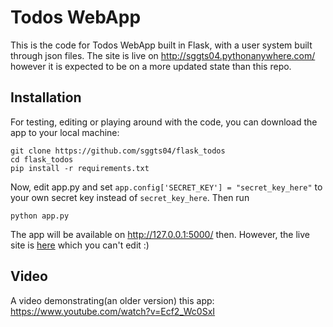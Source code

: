 # Todos WebApp
This is the code for Todos WebApp built in Flask, with a user system built through json files.
The site is live on http://sggts04.pythonanywhere.com/ however it is expected to be on a more updated state than this repo.

## Installation
For testing, editing or playing around with the code, you can download the app to your local machine:
```
git clone https://github.com/sggts04/flask_todos
cd flask_todos
pip install -r requirements.txt
```
Now, edit app.py and set ```app.config['SECRET_KEY'] = "secret_key_here"``` to your own secret key instead of ```secret_key_here```.
Then run
```
python app.py
```
The app will be available on http://127.0.0.1:5000/ then. However, the live site is [here](http://sggts04.pythonanywhere.com/) which you can't edit :)    
## Video
A video demonstrating(an older version) this app: https://www.youtube.com/watch?v=Ecf2_Wc0SxI    
